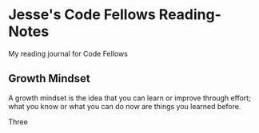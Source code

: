 # **Jesse's Code Fellows Reading-Notes**
My reading journal for Code Fellows

## Growth Mindset
A growth mindset is the idea that you can learn or improve through effort; what you know or what you can do now are things you learned before.

Three
